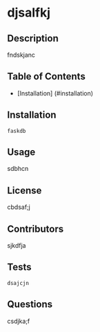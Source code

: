 # djsalfkj
## Description
 fndskjanc

## Table of Contents
* [Installation] (#installation)
## <a name ="installation"></a>Installation
```faskdb```

## <a name ="usage"></a>Usage
 sdbhcn 

## <a name ="license"></a>License
 cbdsaf;j

## <a name ="contributors"></a>Contributors
 sjkdfja

## <a name ="tests"></a>Tests
```dsajcjn```

## <a name ="installation"></a>Questions
 csdjka;f

